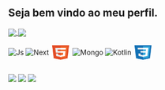 ## Seja bem vindo ao meu perfil.

<div>
<a href="https://github.com/vncssz">
  <img height=190 align="center" src="https://github-readme-stats.vercel.app/api?username=vncssz&include_all_commits=true&show_icons=true&&rank_icon=github&theme=dark" />
</a>
<a href="https://github.com/vncssz">
  <img height=190 align="center" src="https://github-readme-stats.vercel.app/api/top-langs/?username=vncssz&layout=donut&theme=dark" />
</a
</div>
<div style="display: inline_block"><br>
  <img align="center" alt="Js" height="30" width="40" src="https://icongr.am/devicon/javascript-original.svg?size=128&color=currentColor">
  <img align="center" alt="Next" height="30" width="40" src="https://cdn.jsdelivr.net/gh/devicons/devicon@latest/icons/nextjs/nextjs-original.svg">
  <img align="center" alt="HTML" height="30" width="40" src="https://raw.githubusercontent.com/devicons/devicon/master/icons/html5/html5-original.svg">
  <img align="center" alt="Mongo" height="30" width="40" src="https://icongr.am/devicon/mongodb-original.svg?size=128&color=currentColor">
  <img align="center" alt="Kotlin" height="30" width="40" src="https://cdn.jsdelivr.net/gh/devicons/devicon@latest/icons/kotlin/kotlin-original.svg">
  <img align="center" alt="CSS" height="30" width="40" src="https://raw.githubusercontent.com/devicons/devicon/master/icons/css3/css3-original.svg">
</div>



## 
<div>
<a href="https://www.linkedin.com/in/vncssz/"> <img src="https://img.shields.io/badge/linkedin-%230077B5.svg?style=for-the-badge&logo=linkedin&logoColor=white" target="_blank" /></a>
<a href="https://www.instagram.com/vncssz/"> <img src="https://img.shields.io/badge/Instagram-d90e5e.svg?style=for-the-badge&logo=Instagram&logoColor=white" target="_blank"/></a>
<a href="mailto:dev.vncssz@gmail.com"> <img src="https://img.shields.io/badge/Gmail-201d1d?style=for-the-badge&logo=gmail&logoColor=white" target="_blank"/></a>
</div>

<!--
⚡
-->
